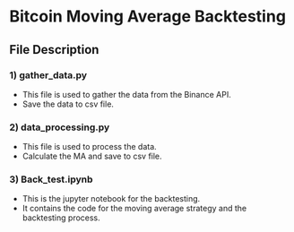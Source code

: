 # Bitcoin Moving Average Backtesting
## File Description
### 1) gather_data.py
- This file is used to gather the data from the Binance API.
- Save the data to csv file.

### 2) data_processing.py
- This file is used to process the data.
- Calculate the MA and save to csv file.

### 3) Back_test.ipynb
- This is the jupyter notebook for the backtesting. 
- It contains the code for the moving average strategy and the backtesting process.
